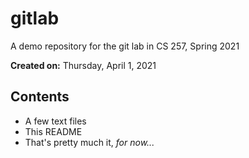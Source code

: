 # gitlab
A demo repository for the git lab in CS 257, Spring 2021

**Created on:** Thursday, April 1, 2021

## Contents
- A few text files
- This README
- That's pretty much it, _for now..._
